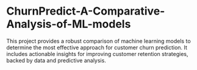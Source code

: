 # ChurnPredict-A-Comparative-Analysis-of-ML-models
This project provides a robust comparison of machine learning models to determine the most effective approach for customer churn prediction. It includes actionable insights for improving customer retention strategies, backed by data and predictive analysis.
